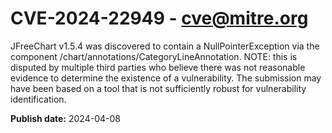 # CVE-2024-22949 - cve@mitre.org

JFreeChart v1.5.4 was discovered to contain a NullPointerException via the component /chart/annotations/CategoryLineAnnotation. NOTE: this is disputed by multiple third parties who believe there was not reasonable evidence to determine the existence of a vulnerability. The submission may have been based on a tool that is not sufficiently robust for vulnerability identification.

**Publish date:** 2024-04-08
